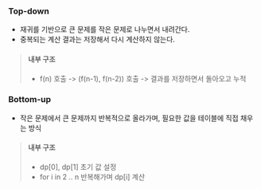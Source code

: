 ### Top-down
- 재귀를 기반으로 큰 문제를 작은 문제로 나누면서 내려간다.
- 중복되는 계산 결과는 저장해서 다시 계산하지 않는다.
> #### 내부 구조
> - f(n) 호출 -> (f(n-1), f(n-2)) 호출 -> 결과를 저장하면서 돌아오고 누적
 

### Bottom-up
- 작은 문제에서 큰 문제까지 반복적으로 올라가며, 필요한 값을 테이블에 직접 채우는 방식
> #### 내부 구조
> - dp[0], dp[1] 초기 값 설정
> - for i in 2 .. n 반복해가며 dp[i] 계산
